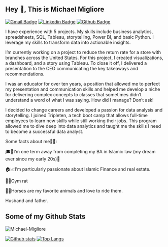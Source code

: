 ## Hey 👋, This is Michael Migliore
[![Gmail Badge](https://img.shields.io/badge/-migliore_immobile@protonmail.com-c14438?style=flat&logo=Gmail&logoColor=white&link=mailto:migliore_immobile@protonmail.com)](mailto:migliore_immobile@protonmail.com) 
[![Linkedin Badge](https://img.shields.io/badge/-www.linkedin.com/in/michael-migliore-0072b1?style=flat&logo=Linkedin&logoColor=white&link=https://www.linkedin.com/in/www.linkedin.com/in/michael-migliore/)](https://www.linkedin.com/in/www.linkedin.com/in/michael-migliore/) [![Github Badge](https://img.shields.io/badge/-Michael-Migliore-grey?style=flat&logo=github&logoColor=white&link=https://github.com/Michael-Migliore/)](https://www.github.com/Michael-Migliore/) <p align='left'>I have experience with 5 projects. My skills include business analytics, spreadsheets, SQL, Tableau, storytelling, Power BI, and basic Python. I leverage my skills to transform data into actionable insights.

I’m currently working on a project to reduce the return rate for a store with branches across the United States. For this project, I created visualizations, a dashboard, and a story using Tableau. To close it off, I delivered a presentation to the CEO communicating the key takeaways and recommendations.

I was an educator for over ten years, a position that allowed me to perfect my presentation and communication skills and helped me develop a niche for delivering complex concepts to classes that sometimes didn’t understand a word of what I was saying. How did I manage? Don’t ask!

I decided to change careers and developed a passion for data analysis and storytelling. I joined Tripleten, a tech boot camp that allows full-time employees to learn new skills while still working their jobs. This program allowed me to dive deep into data analytics and taught me the skills I need to become a successful data analyst.

Some facts about me🤹🏻:

🎓📜I’m one term away from completing my BA in Islamic law (my dream ever since my early 20s)🎉

🏠📈I’m particularly passionate about Islamic Finance and real estate.

🏋🏻Gym rat

🏇🏻Horses are my favorite animals and love to ride them.

Husband and father.</p>
## Some of my Github Stats
<p align=left> <img src=https://komarev.com/ghpvc/?username=Michael-Migliore alt=Michael-Migliore /> </p>

[![Github stats](https://github-readme-stats.vercel.app/api?username=Michael-Migliore&show_icons=true&include_all_commits=true)](https://github.com/Michael-Migliore/github-readme-stats)
[![Top Langs](https://github-readme-stats.vercel.app/api/top-langs/?username=Michael-Migliore&layout=compact)](https://github.com/Michael-Migliore/github-readme-stats)


